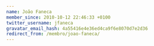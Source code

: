 ```yaml
---
name: João Faneca
member_since: 2010-10-12 22:46:33 +0100
twitter_username: jfaneca
gravatar_email_hash: 4a55416e4e36ed4ca9f6e8070d7e2d36
redirect_from: /membro/joao-faneca/
---
```

